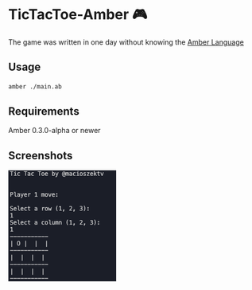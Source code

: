 # TicTacToe-Amber 🎮

The game was written in one day without knowing the [Amber Language](https://amber.marble.software) 

## Usage

```bash
amber ./main.ab
```

## Requirements

Amber 0.3.0-alpha or newer

## Screenshots

![Preview](https://raw.githubusercontent.com/MacioSzekTV/TicTacToe-Amber/main/preview.png)